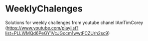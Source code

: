 # WeeklyChalenges
Solutions for weekly challenges from youtube chanel  IAmTimCorey (https://www.youtube.com/playlist?list=PLLWMQd6PeGY1VcJGocm1wwtFCZUrh2sc9)
